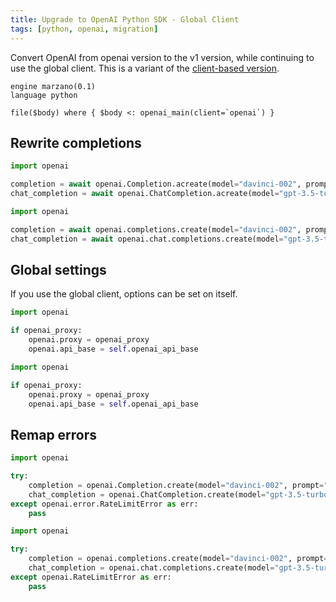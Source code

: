 ```yaml
---
title: Upgrade to OpenAI Python SDK - Global Client
tags: [python, openai, migration]
---
```


Convert OpenAI from openai version to the v1 version, while continuing to use the global client. This is a variant of the [client-based version](https://github.com/getgrit/python/blob/main/.grit/patterns/openai.md).


```grit
engine marzano(0.1)
language python

file($body) where { $body <: openai_main(client=`openai`) }
```

## Rewrite completions

```python
import openai

completion = await openai.Completion.acreate(model="davinci-002", prompt="Hello world")
chat_completion = await openai.ChatCompletion.acreate(model="gpt-3.5-turbo", messages=[{"role": "user", "content": "Hello world"}])
```

```python
import openai

completion = await openai.completions.create(model="davinci-002", prompt="Hello world")
chat_completion = await openai.chat.completions.create(model="gpt-3.5-turbo", messages=[{"role": "user", "content": "Hello world"}])
```

## Global settings

If you use the global client, options can be set on itself.

```python
import openai

if openai_proxy:
    openai.proxy = openai_proxy
    openai.api_base = self.openai_api_base
```

```python
import openai

if openai_proxy:
    openai.proxy = openai_proxy
    openai.api_base = self.openai_api_base
```

## Remap errors

```python
import openai

try:
    completion = openai.Completion.create(model="davinci-002", prompt="Hello world")
    chat_completion = openai.ChatCompletion.create(model="gpt-3.5-turbo", messages=[{"role": "user", "content": "Hello world"}])
except openai.error.RateLimitError as err:
    pass
```

```python
import openai

try:
    completion = openai.completions.create(model="davinci-002", prompt="Hello world")
    chat_completion = openai.chat.completions.create(model="gpt-3.5-turbo", messages=[{"role": "user", "content": "Hello world"}])
except openai.RateLimitError as err:
    pass
```
